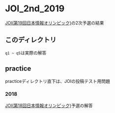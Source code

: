 # JOI_2nd_2019
[JOI(第19回日本情報オリンピック)](https://www.ioi-jp.org/joi/2019/yosen.html)の2次予選の結果

## このディレクトリ
`q1 ~ q5`は実際の解答

## practice
practiceディレクトリ直下は、JOIの投稿テスト用問題
### 2018
[JOI(第18回日本情報オリンピック)](https://www.ioi-jp.org/joi/2018/2019-yo/)予選の解答